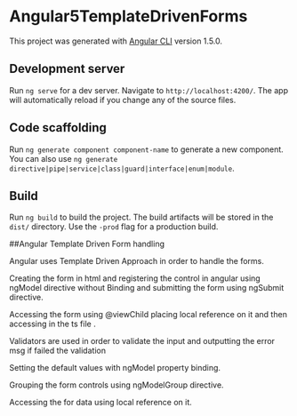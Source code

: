 # Angular5TemplateDrivenForms

This project was generated with [Angular CLI](https://github.com/angular/angular-cli) version 1.5.0.

## Development server

Run `ng serve` for a dev server. Navigate to `http://localhost:4200/`. The app will automatically reload if you change any of the source files.

## Code scaffolding

Run `ng generate component component-name` to generate a new component. You can also use `ng generate directive|pipe|service|class|guard|interface|enum|module`.

## Build

Run `ng build` to build the project. The build artifacts will be stored in the `dist/` directory. Use the `-prod` flag for a production build.


##Angular Template Driven Form handling

Angular uses Template Driven Approach in order to handle the forms.

Creating the form in html and registering the control in angular using ngModel directive without Binding and submitting the form using ngSubmit directive.

Accessing the form using @viewChild placing local reference on it and then accessing in the ts file .

Validators are used in order to validate the input and outputting the error msg if failed the validation

Setting the default values with ngModel property binding.

Grouping the form controls using ngModelGroup directive.

Accessing the for data using local reference on it.


